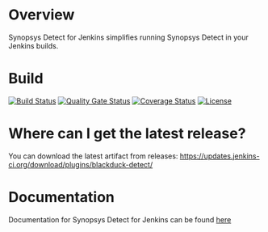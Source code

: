 # Overview
Synopsys Detect for Jenkins simplifies running Synopsys Detect in your Jenkins builds.

# Build
[![Build Status](https://travis-ci.org/jenkinsci/synopsys-detect-plugin.svg?branch=master)](https://travis-ci.org/jenkinsci/synopsys-detect-plugin)
[![Quality Gate Status](https://sonarcloud.io/api/project_badges/measure?project=com.blackducksoftware.integration%3Ablackduck-detect&metric=alert_status)](https://sonarcloud.io/dashboard?id=com.blackducksoftware.integration%3Ablackduck-detect)
[![Coverage Status](https://coveralls.io/repos/github/jenkinsci/synopsys-detect-plugin/badge.svg?branch=master)](https://coveralls.io/github/jenkinsci/synopsys-detect-plugin?branch=master)
[![License](https://img.shields.io/badge/License-Apache%202.0-blue.svg)](https://opensource.org/licenses/Apache-2.0) 

# Where can I get the latest release?
You can download the latest artifact from releases: https://updates.jenkins-ci.org/download/plugins/blackduck-detect/

# Documentation
Documentation for Synopsys Detect for Jenkins can be found [here](https://sig-product-docs.synopsys.com/bundle/integrations-detect/page/integrations/jenkinsplugin/jenkins.html)
